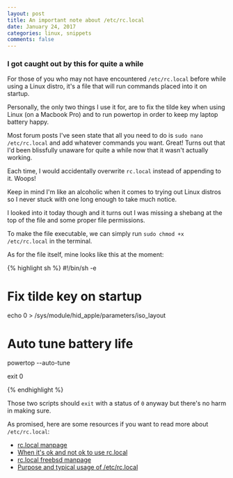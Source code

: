 ```yaml
---
layout: post
title: An important note about /etc/rc.local
date: January 24, 2017
categories: linux, snippets
comments: false
---
```


### I got caught out by this for quite a while

For those of you who may not have encountered `/etc/rc.local` before while using a Linux distro, it's a file that will run commands placed into it on startup.

Personally, the only two things I use it for, are to fix the tilde key when using Linux (on a Macbook Pro) and to run powertop in order to keep my laptop battery happy.

Most forum posts I've seen state that all you need to do is `sudo nano /etc/rc.local` and add whatever commands you want. Great! Turns out that I'd been blissfully unaware for quite a while now that it wasn't actually working.

Each time, I would accidentally overwrite `rc.local` instead of appending to it. Woops!

Keep in mind I'm like an alcoholic when it comes to trying out Linux distros so I never stuck with one long enough to take much notice.

I looked into it today though and it turns out I was missing a shebang at the top of the file and some proper file permissions.

To make the file executable, we can simply run `sudo chmod +x /etc/rc.local` in the terminal.

As for the file itself, mine looks like this at the moment:

{% highlight sh %}
#!/bin/sh -e

# Fix tilde key on startup
echo 0 > /sys/module/hid_apple/parameters/iso_layout

# Auto tune battery life
powertop --auto-tune

exit 0

{% endhighlight %}

Those two scripts should `exit` with a status of `0` anyway but there's no harm in making sure.

As promised, here are some resources if you want to read more about `/etc/rc.local`:

 - [rc.local manpage](http://www.unix.com/man-page/All/8/rc.local/)
 - [When it's ok and not ok to use rc.local](http://bencane.com/2011/12/30/when-its-ok-and-not-ok-to-use-rc-local/)
 - [rc.local freebsd manpage](https://www.freebsd.org/cgi/man.cgi?query=rc.local&sektion=8)
 - [Purpose and typical usage of /etc/rc.local](http://unix.stackexchange.com/questions/49626/purpose-and-typical-usage-of-etc-rc-local)
